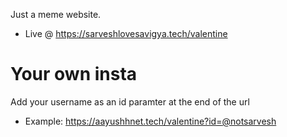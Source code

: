 Just a meme website. 
- Live @ https://sarveshlovesavigya.tech/valentine

# Your own insta
Add your username as an id paramter at the end of the url
- Example: https://aayushhnet.tech/valentine?id=@notsarvesh
